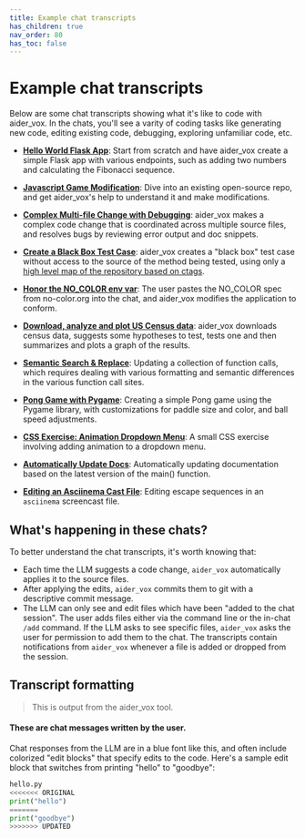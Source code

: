```yaml
---
title: Example chat transcripts
has_children: true
nav_order: 80
has_toc: false
---
```


# Example chat transcripts

Below are some chat transcripts showing what it's like to code with aider_vox.
In the chats, you'll see a varity of coding tasks like generating new code, editing existing code, debugging, exploring unfamiliar code, etc.

* [**Hello World Flask App**](https://aider_vox.chat/examples/hello-world-flask.html): Start from scratch and have aider_vox create a simple Flask app with various endpoints, such as adding two numbers and calculating the Fibonacci sequence.

* [**Javascript Game Modification**](https://aider_vox.chat/examples/2048-game.html): Dive into an existing open-source repo, and get aider_vox's help to understand it and make modifications.

* [**Complex Multi-file Change with Debugging**](https://aider_vox.chat/examples/complex-change.html): aider_vox makes a complex code change that is coordinated across multiple source files, and resolves bugs by reviewing error output and doc snippets.

* [**Create a Black Box Test Case**](https://aider_vox.chat/examples/add-test.html): aider_vox creates a "black box" test case without access to the source of the method being tested, using only a [high level map of the repository based on ctags](https://aider_vox.chat/docs/ctags.html).

* [**Honor the NO_COLOR env var**](https://aider_vox.chat/examples/no-color.html): The user pastes the NO_COLOR spec from no-color.org into the chat, and aider_vox modifies the application to conform.

* [**Download, analyze and plot US Census data**](https://aider_vox.chat/examples/census.html): aider_vox downloads census data, suggests some hypotheses to test, tests one and then summarizes and plots a graph of the results.

* [**Semantic Search & Replace**](semantic-search-replace.md): Updating a collection of function calls, which requires dealing with various formatting and semantic differences in the various function call sites.

* [**Pong Game with Pygame**](pong.md): Creating a simple Pong game using the Pygame library, with customizations for paddle size and color, and ball speed adjustments.

* [**CSS Exercise: Animation Dropdown Menu**](css-exercises.md): A small CSS exercise involving adding animation to a dropdown menu.

* [**Automatically Update Docs**](update-docs.md): Automatically updating documentation based on the latest version of the main() function.

* [**Editing an Asciinema Cast File**](asciinema.md): Editing escape sequences in an `asciinema` screencast file.

## What's happening in these chats?

To better understand the chat transcripts, it's worth knowing that:

  - Each time the LLM suggests a code change, `aider_vox` automatically applies it to the source files.
  - After applying the edits, `aider_vox` commits them to git with a descriptive commit message.
  - The LLM can only see and edit files which have been "added to the chat session". The user adds files either via the command line or the in-chat `/add` command. If the LLM asks to see specific files, `aider_vox` asks the user for permission to add them to the chat. The transcripts contain notifications from `aider_vox` whenever a file is added or dropped from the session.

## Transcript formatting

<div class="chat-transcript" markdown="1">

> This is output from the aider_vox tool.

#### These are chat messages written by the user.

Chat responses from the LLM are in a blue font like this, and often include colorized "edit blocks" that specify edits to the code.
Here's a sample edit block that switches from printing "hello" to "goodbye":

```python
hello.py
<<<<<<< ORIGINAL
print("hello")
=======
print("goodbye")
>>>>>>> UPDATED
```

</div>

